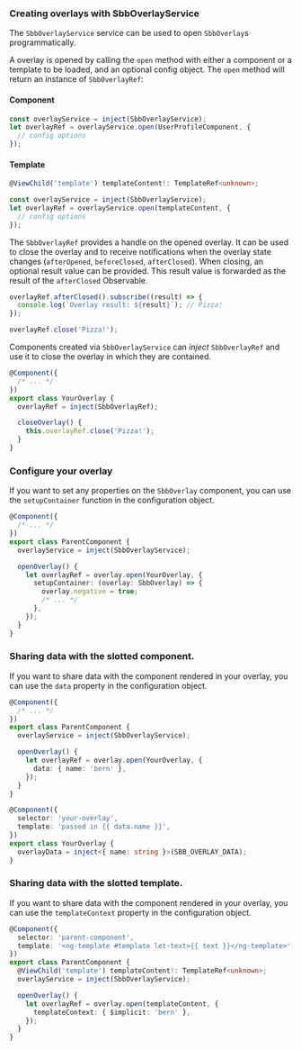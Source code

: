 ### Creating overlays with SbbOverlayService

The `SbbOverlayService` service can be used to open `SbbOverlay`s programmatically.

A overlay is opened by calling the `open` method with either a component or a template to be loaded, and an optional
config object. The `open` method will return an instance of `SbbOverlayRef`:

#### Component

```ts
const overlayService = inject(SbbOverlayService);
let overlayRef = overlayService.open(UserProfileComponent, {
  // config options
});
```

#### Template

```ts
@ViewChild('template') templateContent!: TemplateRef<unknown>;

const overlayService = inject(SbbOverlayService);
let overlayRef = overlayService.open(templateContent, {
  // config options
});
```

The `SbbOverlayRef` provides a handle on the opened overlay. It can be used to close the overlay and to
receive notifications when the overlay state changes (`afterOpened`, `beforeClosed`, `afterClosed`).
When closing, an optional result value can be provided. This result value is forwarded as the result of the `afterClosed` Observable.

```ts
overlayRef.afterClosed().subscribe((result) => {
  console.log(`Overlay result: ${result}`); // Pizza!
});

overlayRef.close('Pizza!');
```

Components created via `SbbOverlayService` can _inject_ `SbbOverlayRef` and use it to close the overlay in which they are contained.

```ts
@Component({
  /* ... */
})
export class YourOverlay {
  overlayRef = inject(SbbOverlayRef);

  closeOverlay() {
    this.overlayRef.close('Pizza!');
  }
}
```

### Configure your overlay

If you want to set any properties on the `SbbOverlay` component, you can use the `setupContainer` function in the configuration object.

```ts
@Component({
  /* ... */
})
export class ParentComponent {
  overlayService = inject(SbbOverlayService);

  openOverlay() {
    let overlayRef = overlay.open(YourOverlay, {
      setupContainer: (overlay: SbbOverlay) => {
        overlay.negative = true;
        /* ... */
      },
    });
  }
}
```

### Sharing data with the slotted component.

If you want to share data with the component rendered in your overlay, you can use the `data` property in the configuration object.

```ts
@Component({
  /* ... */
})
export class ParentComponent {
  overlayService = inject(SbbOverlayService);

  openOverlay() {
    let overlayRef = overlay.open(YourOverlay, {
      data: { name: 'bern' },
    });
  }
}

@Component({
  selector: 'your-overlay',
  template: 'passed in {{ data.name }}',
})
export class YourOverlay {
  overlayData = inject<{ name: string }>(SBB_OVERLAY_DATA);
}
```

### Sharing data with the slotted template.

If you want to share data with the component rendered in your overlay, you can use the `templateContext` property in the configuration object.

```ts
@Component({
  selector: 'parent-component',
  template: '<ng-template #template let-text>{{ text }}</ng-template>',
})
export class ParentComponent {
  @ViewChild('template') templateContent!: TemplateRef<unknown>;
  overlayService = inject(SbbOverlayService);

  openOverlay() {
    let overlayRef = overlay.open(templateContent, {
      templateContext: { $implicit: 'bern' },
    });
  }
}
```
